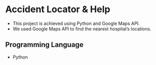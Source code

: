 # Accident Locator & Help

- This project is achieved using Python and Google Maps API.
- We used Google Maps API to find the nearest hospital’s locations.

## Programming Language
- Python
